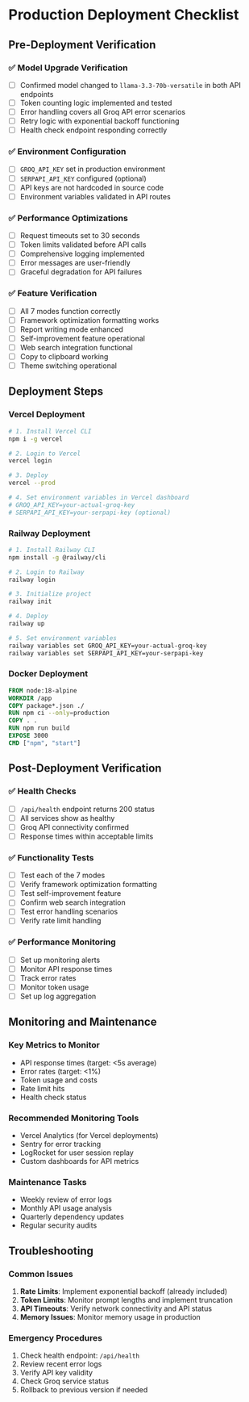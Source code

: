 # Production Deployment Checklist

## Pre-Deployment Verification

### ✅ Model Upgrade Verification
- [ ] Confirmed model changed to `llama-3.3-70b-versatile` in both API endpoints
- [ ] Token counting logic implemented and tested
- [ ] Error handling covers all Groq API error scenarios
- [ ] Retry logic with exponential backoff functioning
- [ ] Health check endpoint responding correctly

### ✅ Environment Configuration
- [ ] `GROQ_API_KEY` set in production environment
- [ ] `SERPAPI_API_KEY` configured (optional)
- [ ] API keys are not hardcoded in source code
- [ ] Environment variables validated in API routes

### ✅ Performance Optimizations
- [ ] Request timeouts set to 30 seconds
- [ ] Token limits validated before API calls
- [ ] Comprehensive logging implemented
- [ ] Error messages are user-friendly
- [ ] Graceful degradation for API failures

### ✅ Feature Verification
- [ ] All 7 modes function correctly
- [ ] Framework optimization formatting works
- [ ] Report writing mode enhanced
- [ ] Self-improvement feature operational
- [ ] Web search integration functional
- [ ] Copy to clipboard working
- [ ] Theme switching operational

## Deployment Steps

### Vercel Deployment
```bash
# 1. Install Vercel CLI
npm i -g vercel

# 2. Login to Vercel
vercel login

# 3. Deploy
vercel --prod

# 4. Set environment variables in Vercel dashboard
# GROQ_API_KEY=your-actual-groq-key
# SERPAPI_API_KEY=your-serpapi-key (optional)
```

### Railway Deployment
```bash
# 1. Install Railway CLI
npm install -g @railway/cli

# 2. Login to Railway
railway login

# 3. Initialize project
railway init

# 4. Deploy
railway up

# 5. Set environment variables
railway variables set GROQ_API_KEY=your-actual-groq-key
railway variables set SERPAPI_API_KEY=your-serpapi-key
```

### Docker Deployment
```dockerfile
FROM node:18-alpine
WORKDIR /app
COPY package*.json ./
RUN npm ci --only=production
COPY . .
RUN npm run build
EXPOSE 3000
CMD ["npm", "start"]
```

## Post-Deployment Verification

### ✅ Health Checks
- [ ] `/api/health` endpoint returns 200 status
- [ ] All services show as healthy
- [ ] Groq API connectivity confirmed
- [ ] Response times within acceptable limits

### ✅ Functionality Tests
- [ ] Test each of the 7 modes
- [ ] Verify framework optimization formatting
- [ ] Test self-improvement feature
- [ ] Confirm web search integration
- [ ] Test error handling scenarios
- [ ] Verify rate limit handling

### ✅ Performance Monitoring
- [ ] Set up monitoring alerts
- [ ] Monitor API response times
- [ ] Track error rates
- [ ] Monitor token usage
- [ ] Set up log aggregation

## Monitoring and Maintenance

### Key Metrics to Monitor
- API response times (target: <5s average)
- Error rates (target: <1%)
- Token usage and costs
- Rate limit hits
- Health check status

### Recommended Monitoring Tools
- Vercel Analytics (for Vercel deployments)
- Sentry for error tracking
- LogRocket for user session replay
- Custom dashboards for API metrics

### Maintenance Tasks
- Weekly review of error logs
- Monthly API usage analysis
- Quarterly dependency updates
- Regular security audits

## Troubleshooting

### Common Issues
1. **Rate Limits**: Implement exponential backoff (already included)
2. **Token Limits**: Monitor prompt lengths and implement truncation
3. **API Timeouts**: Verify network connectivity and API status
4. **Memory Issues**: Monitor memory usage in production

### Emergency Procedures
1. Check health endpoint: `/api/health`
2. Review recent error logs
3. Verify API key validity
4. Check Groq service status
5. Rollback to previous version if needed